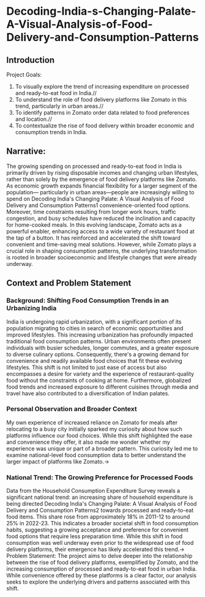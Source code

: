 # Decoding-India-s-Changing-Palate-A-Visual-Analysis-of-Food-Delivery-and-Consumption-Patterns

## Introduction
Project Goals:
 1. To visually explore the trend of increasing expenditure on processed and 
ready-to-eat food in India.//
2. To understand the role of food delivery platforms like Zomato in this trend, 
particularly in urban areas.//
3. To identify patterns in Zomato order data related to food preferences and 
location.// 
4. To contextualize the rise of food delivery within broader economic and 
consumption trends in India.
## Narrative:
The growing spending on processed and ready-to-eat food in India is primarily 
driven by rising disposable incomes and changing urban lifestyles, rather than 
solely by the emergence of food delivery platforms like Zomato. As economic 
growth expands financial flexibility for a larger segment of the population—
particularly in urban areas—people are increasingly willing to spend on Decoding India's Changing Palate: A Visual Analysis of Food Delivery and Consumption Patterns1
convenience-oriented food options. Moreover, time constraints resulting from 
longer work hours, traffic congestion, and busy schedules have reduced the 
inclination and capacity for home-cooked meals. In this evolving landscape, 
Zomato acts as a powerful enabler, enhancing access to a wide variety of 
restaurant food at the tap of a button. It has reinforced and accelerated the shift 
toward convenient and time-saving meal solutions. However, while Zomato plays a 
crucial role in shaping consumption patterns, the underlying transformation is 
rooted in broader socioeconomic and lifestyle changes that were already 
underway.
## Context and Problem Statement
### Background: Shifting Food Consumption Trends in an Urbanizing India
India is undergoing rapid urbanization, with a significant portion of its population 
migrating to cities in search of economic opportunities and improved lifestyles. 
This increasing urbanization has profoundly impacted traditional food 
consumption patterns. Urban environments often present individuals with busier 
schedules, longer commutes, and a greater exposure to diverse culinary options. 
Consequently, there's a growing demand for convenience and readily available 
food choices that fit these evolving lifestyles. This shift is not limited to just ease 
of access but also encompasses a desire for variety and the experience of 
restaurant-quality food without the constraints of cooking at home. Furthermore, 
globalized food trends and increased exposure to different cuisines through media 
and travel have also contributed to a diversification of Indian palates.
### Personal Observation and Broader Context
My own experience of increased reliance on Zomato for meals  after relocating to 
a busy city initially sparked my curiosity about how such platforms influence our 
food choices. While this shift highlighted the ease and convenience they offer, it 
also made me wonder whether my experience was unique or part of a broader 
pattern. This curiosity led me to examine national-level food consumption data to 
better understand the larger impact of platforms like Zomato.→
### National Trend: The Growing Preference for Processed Foods
Data from the Household Consumption Expenditure Survey reveals a significant 
national trend: an increasing share of household expenditure is being directed Decoding India's Changing Palate: A Visual Analysis of Food Delivery and Consumption Patterns2
towards processed and ready-to-eat food items. This share rose from 
approximately 18% in 201112 to around 25% in 202223. This indicates a broader 
societal shift in food consumption habits, suggesting a growing acceptance and 
preference for convenient food options that require less preparation time. While 
this shift in food consumption was well underway even prior to the widespread 
use of food delivery platforms, their emergence has likely accelerated this trend.→ Problem Statement:
The project aims to delve deeper into the relationship between the rise of food 
delivery platforms, exemplified by Zomato, and the increasing consumption of 
processed and ready-to-eat food in urban India. While convenience offered by 
these platforms is a clear factor, our analysis seeks to explore the underlying 
drivers and patterns associated with this shift.
